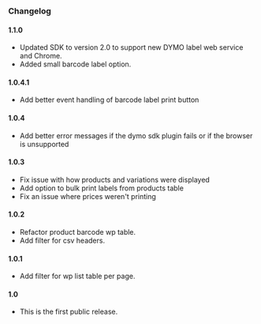 ### Changelog

#### 1.1.0
* Updated SDK to version 2.0 to support new DYMO label web service and Chrome.
* Added small barcode label option.

#### 1.0.4.1
* Add better event handling of barcode label print button

#### 1.0.4
* Add better error messages if the dymo sdk plugin fails or if the browser is unsupported

#### 1.0.3
* Fix issue with how products and variations were displayed
* Add option to bulk print labels from products table
* Fix an issue where prices weren't printing

#### 1.0.2
* Refactor product barcode wp table.
* Add filter for csv headers.

#### 1.0.1
* Add filter for wp list table per page.

#### 1.0
* This is the first public release.
